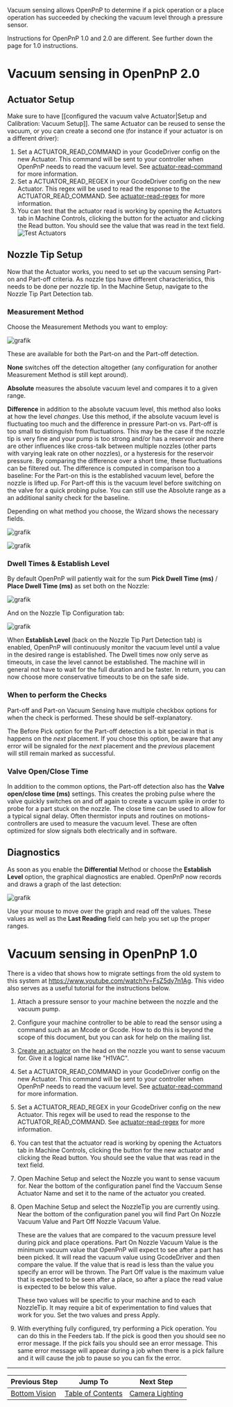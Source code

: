 Vacuum sensing allows OpenPnP to determine if a pick operation or a place operation has succeeded by checking the vacuum level through a pressure sensor.

Instructions for OpenPnP 1.0 and 2.0 are different. See further down the page for 1.0 instructions.

# Vacuum sensing in OpenPnP 2.0

## Actuator Setup

Make sure to have [[configured the vacuum valve Actuator|Setup and Calibration: Vacuum Setup]]. The same Actuator can be reused to sense the vacuum, or you can create a second one (for instance if your actuator is on a different driver):

1. Set a ACTUATOR_READ_COMMAND in your GcodeDriver config on the new Actuator. This command will be sent to your controller when OpenPnP needs to read the vacuum level. See [actuator-read-command](https://github.com/openpnp/openpnp/wiki/GcodeDriver%3A-Command-Reference#actuator_read_command) for more information.
2. Set a ACTUATOR_READ_REGEX in your GcodeDriver config on the new Actuator. This regex will be used to read the response to the ACTUATOR_READ_COMMAND. See [actuator-read-regex](https://github.com/openpnp/openpnp/wiki/GcodeDriver#actuator_read_regex) for more information.
3. You can test that the actuator read is working by opening the Actuators tab in Machine Controls, clicking the button for the actuator and clicking the Read button. You should see the value that was read in the text field. 
   ![Test Actuators](https://user-images.githubusercontent.com/9963310/114305655-6f405580-9ad9-11eb-855e-39d4607c3671.png)

## Nozzle Tip Setup

Now that the Actuator works, you need to set up the vacuum sensing Part-on and Part-off criteria. As nozzle tips have different characteristics, this needs to be done per nozzle tip. In the Machine Setup, navigate to the Nozzle Tip Part Detection tab.

### Measurement Method

Choose the Measurement Methods you want to employ:

![grafik](https://user-images.githubusercontent.com/9963310/82137198-283cd800-9816-11ea-93f4-2ad6f2a9b05b.png)

These are available for both the Part-on and the Part-off detection.

**None** switches off the detection altogether (any configuration for another Measurement Method is still kept around). 

**Absolute** measures the absolute vacuum level and compares it to a given range. 

**Difference** in addition to the absolute vacuum level, this method also looks at how the level _changes_. Use this method, if the absolute vacuum level is fluctuating too much and the difference in pressure Part-on vs. Part-off is too small to distinguish from fluctuations. This may be the case if the nozzle tip is very fine and your pump is too strong and/or has a reservoir and there are other influences like cross-talk between multiple nozzles (other parts with varying leak rate on other nozzles), or a hysteresis for the reservoir pressure. By comparing the difference over a short time, these fluctuations can be filtered out. The difference is computed in comparison too a baseline: For the Part-on this is the established vacuum level, before the nozzle is lifted up. For Part-off this is the vacuum level before switching on the valve for a quick probing pulse. You can still use the Absolute range as a an additional sanity check for the baseline. 

Depending on what method you choose, the Wizard shows the necessary fields. 

![grafik](https://user-images.githubusercontent.com/9963310/82137812-87e9b200-981b-11ea-9bce-f399833af402.png)


![grafik](https://user-images.githubusercontent.com/9963310/82138076-ed3ea280-981d-11ea-90a5-ec9f78bb0f05.png)

### Dwell Times & Establish Level

By default OpenPnP will patiently wait for the sum **Pick Dwell Time (ms)** / **Place Dwell Time (ms)** as set both on the Nozzle:

![grafik](https://user-images.githubusercontent.com/9963310/82137895-4c031c80-981c-11ea-8bce-b531fecbc188.png)

And on the Nozzle Tip Configuration tab:

![grafik](https://user-images.githubusercontent.com/9963310/82137900-532a2a80-981c-11ea-861f-94cda054508c.png)

When **Establish Level** (back on the Nozzle Tip Part Detection tab) is enabled, OpenPnP will continuously monitor the vacuum level until a value in the desired range is established. The Dwell times now only serve as timeouts, in case the level cannot be established. The machine will in general not have to wait for the full duration and be faster. In return, you can now choose more conservative timeouts to be on the safe side. 

### When to perform the Checks

Part-off and Part-on Vacuum Sensing have multiple checkbox options for when the check is performed. These should be self-explanatory.

The Before Pick option for the Part-off detection is a bit special in that is happens on the _next_ placement. If you chose this option, be aware that any error will be signaled for the _next_ placement and the _previous_ placement will still remain marked as successful.  

### Valve Open/Close Time

In addition to the common options, the Part-off detection also has the **Valve open/close time (ms)** settings. This creates the probing pulse where the valve quickly switches on and off again to create a vacuum spike in order to probe for a part stuck on the nozzle. The close time can be used to allow for a typical signal delay. Often thermistor inputs and routines on motions-controllers are used to measure the vacuum level. These are often optimized for slow signals both electrically and in software. 

## Diagnostics

As soon as you enable the **Differential** Method or choose the **Establish Level** option, the graphical diagnostics are enabled. OpenPnP now records and draws a graph of the last detection:

![grafik](https://user-images.githubusercontent.com/9963310/82138358-195b2300-9820-11ea-9d80-02796a9a201f.png)

Use your mouse to move over the graph and read off the values. These values as well as the **Last Reading** field can help you set up the proper ranges.


# Vacuum sensing in OpenPnP 1.0

There is a video that shows how to migrate settings from the old system to this system at https://www.youtube.com/watch?v=FsZ5dy7n1Ag. This video also serves as a useful tutorial for the instructions below.

1. Attach a pressure sensor to your machine between the nozzle and the vacuum pump.
2. Configure your machine controller to be able to read the sensor using a command such as an Mcode or Gcode. How to do this is beyond the scope of this document, but you can ask for help on the mailing list.
3. [Create an actuator](https://github.com/openpnp/openpnp/wiki/Setup-and-Calibration%3A-Actuators) on the head on the nozzle you want to sense vacuum for. Give it a logical name like "H1VAC".
4. Set a ACTUATOR_READ_COMMAND in your GcodeDriver config on the new Actuator. This command will be sent to your controller when OpenPnP needs to read the vacuum level. See [actuator-read-command](https://github.com/openpnp/openpnp/wiki/GcodeDriver%3A-Command-Reference#actuator_read_command) for more information.
5. Set a ACTUATOR_READ_REGEX in your GcodeDriver config on the new Actuator. This regex will be used to read the response to the ACTUATOR_READ_COMMAND. See [actuator-read-regex](https://github.com/openpnp/openpnp/wiki/GcodeDriver#actuator_read_regex) for more information.
6. You can test that the actuator read is working by opening the Actuators tab in Machine Controls, clicking the button for the new actuator and clicking the Read button. You should see the value that was read in the text field.
7. Open Machine Setup and select the Nozzle you want to sense vacuum for. Near the bottom of the configuration panel find the Vaccuum Sense Actuator Name and set it to the name of the actuator you created.
8. Open Machine Setup and select the NozzleTip you are currently using. Near the bottom of the configuration panel you will find Part On Nozzle Vacuum Value and Part Off Nozzle Vacuum Value.

    These are the values that are compared to the vacuum pressure level during pick and place operations. Part On Nozzle Vacuum Value is the minimum vacuum value that OpenPnP will expect to see after a part has been picked. It will read the vacuum value using GcodeDriver and then compare the value. If the value that is read is less than the value you specify an error will be thrown. The Part Off value is the maximum value that is expected to be seen after a place, so after a place the read value is expected to be below this value.

    These two values will be specific to your machine and to each NozzleTip. It may require a bit of experimentation to find values that work for you. Set the two values and press Apply. 
6. With everything fully configured, try performing a Pick operation. You can do this in the Feeders tab. If the pick is good then you should see no error message. If the pick fails you should see an error message. This same error message will appear during a job when there is a pick failure and it will cause the job to pause so you can fix the error.



***

| Previous Step                 | Jump To                 | Next Step                                   |
| ----------------------------- | ----------------------- | ------------------------------------------- |
| [Bottom Vision](https://github.com/openpnp/openpnp/wiki/Setup-and-Calibration%3A-Bottom-Vision) | [Table of Contents](https://github.com/openpnp/openpnp/wiki/Setup-and-Calibration) | [Camera Lighting](https://github.com/openpnp/openpnp/wiki/Setup-and-Calibration%3A-Camera-Lighting) |